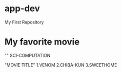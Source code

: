 # app-dev
My First Repository
# My favorite movie
"" SCI-COMPUTATION

"MOVIE TITLE"
1.VENOM
2.CHIBA-KUN
3.SWEETHOME
